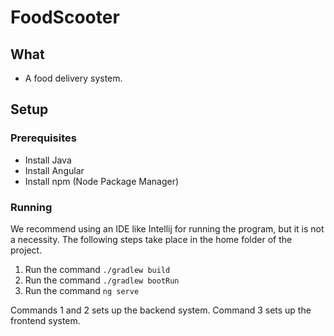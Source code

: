 # FoodScooter

## What
* A food delivery system.

## Setup

### Prerequisites
* Install Java
* Install Angular
* Install npm (Node Package Manager)

### Running
We recommend using an IDE like Intellij for running the program, but it is not a necessity. The following steps take place in the home folder of the project.
1. Run the command `./gradlew build`
2. Run the command `./gradlew bootRun`
3. Run the command `ng serve`

Commands 1 and 2 sets up the backend system. Command 3 sets up the frontend system.
